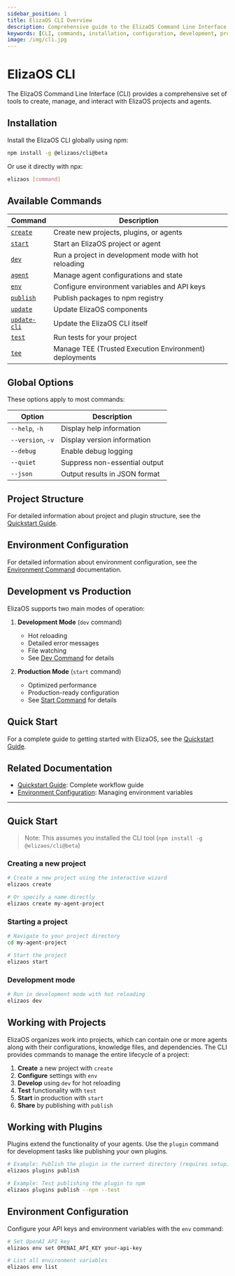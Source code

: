 ```yaml
---
sidebar_position: 1
title: ElizaOS CLI Overview
description: Comprehensive guide to the ElizaOS Command Line Interface (CLI) tools and commands
keywords: [CLI, commands, installation, configuration, development, production, plugins, projects]
image: /img/cli.jpg
---
```


# ElizaOS CLI

The ElizaOS Command Line Interface (CLI) provides a comprehensive set of tools to create, manage, and interact with ElizaOS projects and agents.

## Installation

Install the ElizaOS CLI globally using npm:

```bash
npm install -g @elizaos/cli@beta
```

Or use it directly with npx:

```bash
elizaos [command]
```

## Available Commands

| Command                     | Description                                            |
| --------------------------- | ------------------------------------------------------ |
| [`create`](./create.md)     | Create new projects, plugins, or agents                |
| [`start`](./start.md)       | Start an ElizaOS project or agent                      |
| [`dev`](./dev.md)           | Run a project in development mode with hot reloading   |
| [`agent`](./agent.md)       | Manage agent configurations and state                  |
| [`env`](./env.md)           | Configure environment variables and API keys           |
| [`publish`](./publish.md)   | Publish packages to npm registry                       |
| [`update`](./update.md)     | Update ElizaOS components                              |
| [`update-cli`](./update.md) | Update the ElizaOS CLI itself                          |
| [`test`](./test.md)         | Run tests for your project                             |
| [`tee`](./test.md)          | Manage TEE (Trusted Execution Environment) deployments |

## Global Options

These options apply to most commands:

| Option            | Description                   |
| ----------------- | ----------------------------- |
| `--help`, `-h`    | Display help information      |
| `--version`, `-v` | Display version information   |
| `--debug`         | Enable debug logging          |
| `--quiet`         | Suppress non-essential output |
| `--json`          | Output results in JSON format |

## Project Structure

For detailed information about project and plugin structure, see the [Quickstart Guide](../quickstart.md).

## Environment Configuration

For detailed information about environment configuration, see the [Environment Command](./env.md) documentation.

## Development vs Production

ElizaOS supports two main modes of operation:

1. **Development Mode** (`dev` command)

   - Hot reloading
   - Detailed error messages
   - File watching
   - See [Dev Command](./dev.md) for details

2. **Production Mode** (`start` command)
   - Optimized performance
   - Production-ready configuration
   - See [Start Command](./start.md) for details

## Quick Start

For a complete guide to getting started with ElizaOS, see the [Quickstart Guide](../quickstart.md).

## Related Documentation

- [Quickstart Guide](../quickstart.md): Complete workflow guide
- [Environment Configuration](./env.md): Managing environment variables

---

## Quick Start

> Note: This assumes you installed the CLI tool (`npm install -g @elizaos/cli@beta`)

### Creating a new project

```bash
# Create a new project using the interactive wizard
elizaos create

# Or specify a name directly
elizaos create my-agent-project
```

### Starting a project

```bash
# Navigate to your project directory
cd my-agent-project

# Start the project
elizaos start
```

### Development mode

```bash
# Run in development mode with hot reloading
elizaos dev
```

## Working with Projects

ElizaOS organizes work into projects, which can contain one or more agents along with their configurations, knowledge files, and dependencies. The CLI provides commands to manage the entire lifecycle of a project:

1. **Create** a new project with `create`
2. **Configure** settings with `env`
3. **Develop** using `dev` for hot reloading
4. **Test** functionality with `test`
5. **Start** in production with `start`
6. **Share** by publishing with `publish`

## Working with Plugins

Plugins extend the functionality of your agents. Use the `plugin` command for development tasks like publishing your own plugins.

```bash
# Example: Publish the plugin in the current directory (requires setup)
elizaos plugins publish

# Example: Test publishing the plugin to npm
elizaos plugins publish --npm --test
```

## Environment Configuration

Configure your API keys and environment variables with the `env` command:

```bash
# Set OpenAI API key
elizaos env set OPENAI_API_KEY your-api-key

# List all environment variables
elizaos env list
```
